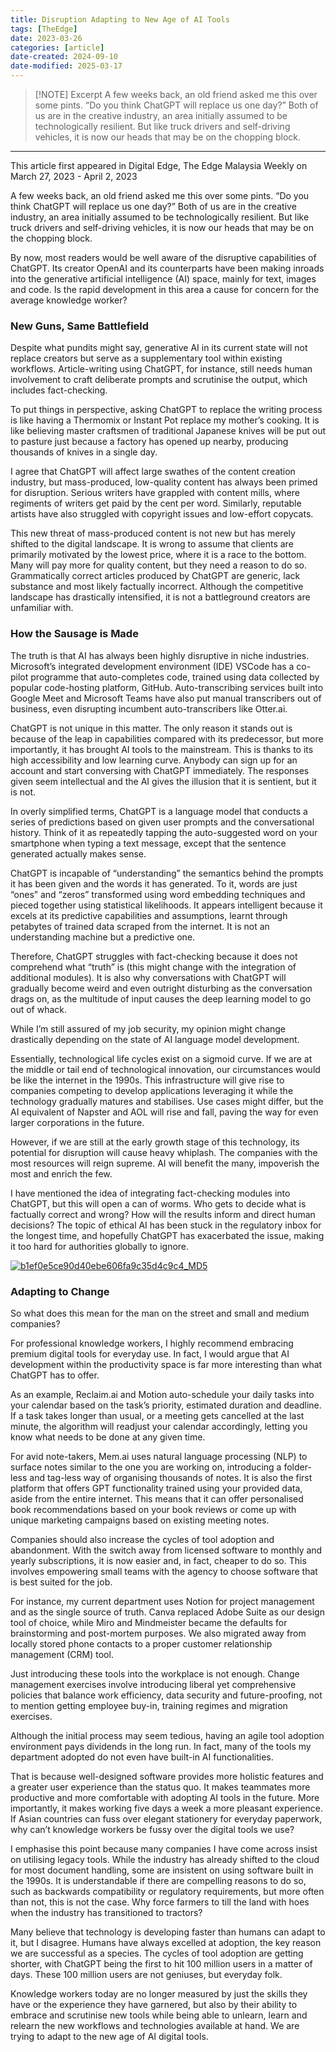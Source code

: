 ```yaml
---
title: Disruption Adapting to New Age of AI Tools
tags: [TheEdge]
date: 2023-03-26
categories: [article]
date-created: 2024-09-10
date-modified: 2025-03-17
---
```


> [!NOTE] Excerpt
> A few weeks back, an old friend asked me this over some pints. “Do you think ChatGPT will replace us one day?” Both of us are in the creative industry, an area initially assumed to be technologically resilient. But like truck drivers and self-driving vehicles, it is now our heads that may be on the chopping block.

---

This article first appeared in Digital Edge, The Edge Malaysia Weekly on March 27, 2023 - April 2, 2023

A few weeks back, an old friend asked me this over some pints. “Do you think ChatGPT will replace us one day?” Both of us are in the creative industry, an area initially assumed to be technologically resilient. But like truck drivers and self-driving vehicles, it is now our heads that may be on the chopping block.

By now, most readers would be well aware of the disruptive capabilities of ChatGPT. Its creator OpenAI and its counterparts have been making inroads into the generative artificial intelligence (AI) space, mainly for text, images and code. Is the rapid development in this area a cause for concern for the average knowledge worker?

### New Guns, Same Battlefield

Despite what pundits might say, generative AI in its current state will not replace creators but serve as a supplementary tool within existing workflows. Article-writing using ChatGPT, for instance, still needs human involvement to craft deliberate prompts and scrutinise the output, which includes fact-checking.

To put things in perspective, asking ChatGPT to replace the writing process is like having a Thermomix or Instant Pot replace my mother’s cooking. It is like believing master craftsmen of traditional Japanese knives will be put out to pasture just because a factory has opened up nearby, producing thousands of knives in a single day.

I agree that ChatGPT will affect large swathes of the content creation industry, but mass-produced, low-quality content has always been primed for disruption. Serious writers have grappled with content mills, where regiments of writers get paid by the cent per word. Similarly, reputable artists have also struggled with copyright issues and low-effort copycats.

This new threat of mass-produced content is not new but has merely shifted to the digital landscape. It is wrong to assume that clients are primarily motivated by the lowest price, where it is a race to the bottom. Many will pay more for quality content, but they need a reason to do so. Grammatically correct articles produced by ChatGPT are generic, lack substance and most likely factually incorrect. Although the competitive landscape has drastically intensified, it is not a battleground creators are unfamiliar with.

### How the Sausage is Made

The truth is that AI has always been highly disruptive in niche industries. Microsoft’s integrated development environment (IDE) VSCode has a co-pilot programme that auto-completes code, trained using data collected by popular code-hosting platform, GitHub. Auto-transcribing services built into Google Meet and Microsoft Teams have also put manual transcribers out of business, even disrupting incumbent auto-transcribers like Otter.ai.

ChatGPT is not unique in this matter. The only reason it stands out is because of the leap in capabilities compared with its predecessor, but more importantly, it has brought AI tools to the mainstream. This is thanks to its high accessibility and low learning curve. Anybody can sign up for an account and start conversing with ChatGPT immediately. The responses given seem intellectual and the AI gives the illusion that it is sentient, but it is not.

In overly simplified terms, ChatGPT is a language model that conducts a series of predictions based on given user prompts and the conversational history. Think of it as repeatedly tapping the auto-suggested word on your smartphone when typing a text message, except that the sentence generated actually makes sense.

ChatGPT is incapable of “understanding” the semantics behind the prompts it has been given and the words it has generated. To it, words are just “ones” and “zeros” transformed using word embedding techniques and pieced together using statistical likelihoods. It appears intelligent because it excels at its predictive capabilities and assumptions, learnt through petabytes of trained data scraped from the internet. It is not an understanding machine but a predictive one.

Therefore, ChatGPT struggles with fact-checking because it does not comprehend what “truth” is (this might change with the integration of additional modules). It is also why conversations with ChatGPT will gradually become weird and even outright disturbing as the conversation drags on, as the multitude of input causes the deep learning model to go out of whack.

While I’m still assured of my job security, my opinion might change drastically depending on the state of AI language model development.

Essentially, technological life cycles exist on a sigmoid curve. If we are at the middle or tail end of technological innovation, our circumstances would be like the internet in the 1990s. This infrastructure will give rise to companies competing to develop applications leveraging it while the technology gradually matures and stabilises. Use cases might differ, but the AI equivalent of Napster and AOL will rise and fall, paving the way for even larger corporations in the future.

However, if we are still at the early growth stage of this technology, its potential for disruption will cause heavy whiplash. The companies with the most resources will reign supreme. AI will benefit the many, impoverish the most and enrich the few.

I have mentioned the idea of integrating fact-checking modules into ChatGPT, but this will open a can of worms. Who gets to decide what is factually correct and wrong? How will the results inform and direct human decisions? The topic of ethical AI has been stuck in the regulatory inbox for the longest time, and hopefully ChatGPT has exacerbated the issue, making it too hard for authorities globally to ignore.

[![b1ef0e5ce90d40ebe606fa9c35d4c9c4_MD5](/media/b1ef0e5ce90d40ebe606fa9c35d4c9c4_MD5.jpg)](https://assets.theedgemarkets.com/pics/2023/de-11-img-1-tem1465_theedgemarkets.jpg)

### Adapting to Change

So what does this mean for the man on the street and small and medium companies?

For professional knowledge workers, I highly recommend embracing premium digital tools for everyday use. In fact, I would argue that AI development within the productivity space is far more interesting than what ChatGPT has to offer.

As an example, Reclaim.ai and Motion auto-schedule your daily tasks into your calendar based on the task’s priority, estimated duration and deadline. If a task takes longer than usual, or a meeting gets cancelled at the last minute, the algorithm will readjust your calendar accordingly, letting you know what needs to be done at any given time.

For avid note-takers, Mem.ai uses natural language processing (NLP) to surface notes similar to the one you are working on, introducing a folder-less and tag-less way of organising thousands of notes. It is also the first platform that offers GPT functionality trained using your provided data, aside from the entire internet. This means that it can offer personalised book recommendations based on your book reviews or come up with unique marketing campaigns based on existing meeting notes.

Companies should also increase the cycles of tool adoption and abandonment. With the switch away from licensed software to monthly and yearly subscriptions, it is now easier and, in fact, cheaper to do so. This involves empowering small teams with the agency to choose software that is best suited for the job.

For instance, my current department uses Notion for project management and as the single source of truth. Canva replaced Adobe Suite as our design tool of choice, while Miro and Mindmeister became the defaults for brainstorming and post-mortem purposes. We also migrated away from locally stored phone contacts to a proper customer relationship management (CRM) tool.

Just introducing these tools into the workplace is not enough. Change management exercises involve introducing liberal yet comprehensive policies that balance work efficiency, data security and future-proofing, not to mention getting employee buy-in, training regimes and migration exercises.

Although the initial process may seem tedious, having an agile tool adoption environment pays dividends in the long run. In fact, many of the tools my department adopted do not even have built-in AI functionalities.

That is because well-designed software provides more holistic features and a greater user experience than the status quo. It makes teammates more productive and more comfortable with adopting AI tools in the future. More importantly, it makes working five days a week a more pleasant experience. If Asian countries can fuss over elegant stationery for everyday paperwork, why can’t knowledge workers be fussy over the digital tools we use?

I emphasise this point because many companies I have come across insist on utilising legacy tools. While the industry has already shifted to the cloud for most document handling, some are insistent on using software built in the 1990s. It is understandable if there are compelling reasons to do so, such as backwards compatibility or regulatory requirements, but more often than not, this is not the case. Why force farmers to till the land with hoes when the industry has transitioned to tractors?

Many believe that technology is developing faster than humans can adapt to it, but I disagree. Humans have always excelled at adoption, the key reason we are successful as a species. The cycles of tool adoption are getting shorter, with ChatGPT being the first to hit 100 million users in a matter of days. These 100 million users are not geniuses, but everyday folk.

Knowledge workers today are no longer measured by just the skills they have or the experience they have garnered, but also by their ability to embrace and scrutinise new tools while being able to unlearn, learn and relearn the new workflows and technologies available at hand. We are trying to adapt to the new age of AI digital tools.
